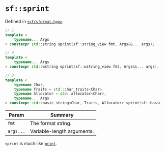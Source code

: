 # `sf::sprint`
Defined in [`<sf/sformat.hpp>`](./index.md).
``` c++
// 1
template <
    typename... Args
> constexpr std::string sprint(sf::string_view fmt, Args&&... args);

// 2
template <
    typename... Args
> constexpr std::wstring sprint(sf::wstring_view fmt, Args&&... args);

// 3
template <
    typename Char, 
    typename Traits = std::char_traits<Char>, 
    typename Allocator = std::allocator<Char>, 
    typename... Args
> constexpr std::basic_string<Char, Traits, Allocator> sprint(sf::basic_string_view<Char, Traits> fmt, Args&&... args);
```

|Param|Summary|
|-|-|
|`fmt`|The format string.|
|`args...`|Variable-length arguments.|

`sprint` is much like [`print`](../format/print.md).
